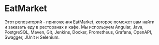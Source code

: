 # EatMarket
Этот репозиторий - приложения EatMarket, которое поможет вам найти и заказать еду в ресторанах и кафе. Мы используем Angular, Java, PostgreSQL, Maven, Git, Jenkins, Docker, Prometheus, Grafana, OpenAPI, Swagger, JUnit и Selenium.
